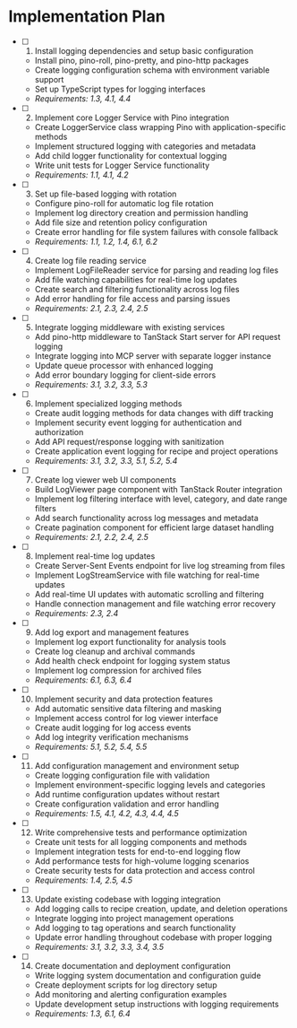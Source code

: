 # Implementation Plan

- [ ] 1. Install logging dependencies and setup basic configuration
  - Install pino, pino-roll, pino-pretty, and pino-http packages
  - Create logging configuration schema with environment variable support
  - Set up TypeScript types for logging interfaces
  - _Requirements: 1.3, 4.1, 4.4_

- [ ] 2. Implement core Logger Service with Pino integration
  - Create LoggerService class wrapping Pino with application-specific methods
  - Implement structured logging with categories and metadata
  - Add child logger functionality for contextual logging
  - Write unit tests for Logger Service functionality
  - _Requirements: 1.1, 4.1, 4.2_

- [ ] 3. Set up file-based logging with rotation
  - Configure pino-roll for automatic log file rotation
  - Implement log directory creation and permission handling
  - Add file size and retention policy configuration
  - Create error handling for file system failures with console fallback
  - _Requirements: 1.1, 1.2, 1.4, 6.1, 6.2_

- [ ] 4. Create log file reading service
  - Implement LogFileReader service for parsing and reading log files
  - Add file watching capabilities for real-time log updates
  - Create search and filtering functionality across log files
  - Add error handling for file access and parsing issues
  - _Requirements: 2.1, 2.3, 2.4, 2.5_

- [ ] 5. Integrate logging middleware with existing services
  - Add pino-http middleware to TanStack Start server for API request logging
  - Integrate logging into MCP server with separate logger instance
  - Update queue processor with enhanced logging
  - Add error boundary logging for client-side errors
  - _Requirements: 3.1, 3.2, 3.3, 5.3_

- [ ] 6. Implement specialized logging methods
  - Create audit logging methods for data changes with diff tracking
  - Implement security event logging for authentication and authorization
  - Add API request/response logging with sanitization
  - Create application event logging for recipe and project operations
  - _Requirements: 3.1, 3.2, 3.3, 5.1, 5.2, 5.4_

- [ ] 7. Create log viewer web UI components
  - Build LogViewer page component with TanStack Router integration
  - Implement log filtering interface with level, category, and date range filters
  - Add search functionality across log messages and metadata
  - Create pagination component for efficient large dataset handling
  - _Requirements: 2.1, 2.2, 2.4, 2.5_

- [ ] 8. Implement real-time log updates
  - Create Server-Sent Events endpoint for live log streaming from files
  - Implement LogStreamService with file watching for real-time updates
  - Add real-time UI updates with automatic scrolling and filtering
  - Handle connection management and file watching error recovery
  - _Requirements: 2.3, 2.4_

- [ ] 9. Add log export and management features
  - Implement log export functionality for analysis tools
  - Create log cleanup and archival commands
  - Add health check endpoint for logging system status
  - Implement log compression for archived files
  - _Requirements: 6.1, 6.3, 6.4_

- [ ] 10. Implement security and data protection features
  - Add automatic sensitive data filtering and masking
  - Implement access control for log viewer interface
  - Create audit logging for log access events
  - Add log integrity verification mechanisms
  - _Requirements: 5.1, 5.2, 5.4, 5.5_

- [ ] 11. Add configuration management and environment setup
  - Create logging configuration file with validation
  - Implement environment-specific logging levels and categories
  - Add runtime configuration updates without restart
  - Create configuration validation and error handling
  - _Requirements: 1.5, 4.1, 4.2, 4.3, 4.4, 4.5_

- [ ] 12. Write comprehensive tests and performance optimization
  - Create unit tests for all logging components and methods
  - Implement integration tests for end-to-end logging flow
  - Add performance tests for high-volume logging scenarios
  - Create security tests for data protection and access control
  - _Requirements: 1.4, 2.5, 4.5_

- [ ] 13. Update existing codebase with logging integration
  - Add logging calls to recipe creation, update, and deletion operations
  - Integrate logging into project management operations
  - Add logging to tag operations and search functionality
  - Update error handling throughout codebase with proper logging
  - _Requirements: 3.1, 3.2, 3.3, 3.4, 3.5_

- [ ] 14. Create documentation and deployment configuration
  - Write logging system documentation and configuration guide
  - Create deployment scripts for log directory setup
  - Add monitoring and alerting configuration examples
  - Update development setup instructions with logging requirements
  - _Requirements: 1.3, 6.1, 6.4_